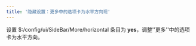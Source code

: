 ```yaml
---
title: '隐藏设置：更多中的选项卡为水平方向现'
---
```


设置 $:/config/ui/SideBar/More/horizontal 条目为 **yes**，调整''更多''中的选项卡为水平方向。